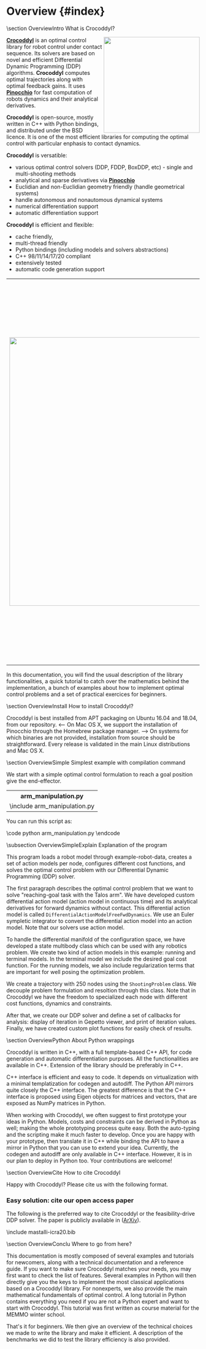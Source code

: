 # Overview {#index}
<!--
///////////////////////////////////////////////////////////////////////////////
// BSD 3-Clause License
//
// Copyright (C) 2018-2020, LAAS-CNRS, University of Edinburgh
// Author: Carlos Mastalli, Rohan Budhiraja, Nicolas Mansard
// Copyright note valid unless otherwise stated in individual files.
// All rights reserved.
///////////////////////////////////////////////////////////////////////////////
-->

\section OverviewIntro What is Crocoddyl?

<img align="right" src="https://i.imgur.com/o2LfbDq.gif" width="250" padding="10"/>

**[Crocoddyl](https://cmastalli.github.io/publications/crocoddyl20icra.html)** is an optimal control library for robot control under contact sequence.
Its solvers are based on novel and efficient Differential Dynamic Programming (DDP) algorithms.
**Crocoddyl** computes optimal trajectories along with optimal feedback gains.
It uses **[Pinocchio](https://github.com/stack-of-tasks/pinocchio)** for fast computation of robots dynamics and their analytical derivatives.

**Crocoddyl** is open-source, mostly written in C++ with Python bindings, and distributed under the BSD licence.
It is one of the most efficient libraries for computing the optimal control with particular enphasis to contact dynamics.

**Crocoddyl** is versatible:

 * various optimal control solvers (DDP, FDDP, BoxDDP, etc) - single and multi-shooting methods
 * analytical and sparse derivatives via **[Pinocchio](https://github.com/stack-of-tasks/pinocchio)**
 * Euclidian and non-Euclidian geometry friendly (handle geometrical systems)
 * handle autonomous and nonautomous dynamical systems
 * numerical differentiation support
 * automatic differentiation support

**Crocoddyl** is efficient and flexible:

 * cache friendly,
 * multi-thread friendly
 * Python bindings (including models and solvers abstractions)
 * C++ 98/11/14/17/20 compliant
 * extensively tested
 * automatic code generation support

<table >
  <tr>
    <td align="left"><img src="https://cmastalli.github.io/assets/img/publications/highly_dynamic_maneuvers.png" width="700"/></td>
    <td align="right"><img src="https://i.imgur.com/RQR2Ovx.gif" width="500"/> <img src="https://i.imgur.com/kTW0ePh.gif" width="500"/></td>
  </tr>
</table>


In this documentation, you will find the usual description of the library functionalities, a quick tutorial to catch over the mathematics behind the implementation, a bunch of examples about how to implement optimal control problems and a set of practical exercices for beginners.


\section OverviewInstall How to install Crocoddyl?

Crocoddyl is best installed from APT packaging on Ubuntu 16.04 and 18.04, from our repository.
<-- On Mac OS X, we support the installation of Pinocchio through the Homebrew package manager. -->
On systems for which binaries are not provided, installation from source should be straightforward.
Every release is validated in the main Linux distributions and Mac OS X.

<!--The full installation procedure can be found on the Github Pages of the project:
http://stack-of-tasks.github.io/pinocchio/download.html.-->

\section OverviewSimple Simplest example with compilation command

We start with a simple optimal control formulation to reach a goal position give the end-effector.

<table class="manual">
  <tr>
    <th>arm_manipulation.py</th>
  </tr>
  <tr>
    <td valign="top">
      \include arm_manipulation.py
    </td>
  </tr>
</table>

You can run this script as:

\code python arm_manipulation.py \endcode

\subsection OverviewSimpleExplain Explanation of the program

This program loads a robot model through example-robot-data, creates a set of action models per node, configures different cost functions, and solves the optimal control problem with our Differential Dynamic Programming (DDP) solver.

The first paragraph describes the optimal control problem that we want to solve "reaching-goal task with the Talos arm".
We have developed custom differential action model (action model in continuous time) and its analytical derivatives for forward dynamics without contact.
This differential action model is called `DifferentialActionModelFreeFwdDynamics`.
We use an Euler sympletic integrator to convert the differential action model into an action model.
Note that our solvers use action model.

To handle the differential manifold of the configuration space, we have developed a state multibody class which can be used with any robotics problem.
We create two kind of action models in this example: running and terminal models.
In the terminal model we include the desired goal cost function.
For the running models, we also include regularization terms that are important for well posing the optimization problem.

We create a trajectory with 250 nodes using the `ShootingProblem` class.
We decouple problem formulation and resoltion through this class.
Note that in Crocoddyl we have the freedom to specialized each node with different cost functions, dynamics and constraints.

After that, we create our DDP solver and define a set of callbacks for analysis: display of iteration in Gepetto viewer, and print of iteration values.
Finally, we have created custom plot functions for easily check of results.


\section OverviewPython About Python wrappings

Crocoddyl is written in C++, with a full template-based C++ API, for code generation and automatic differentiation purposes. All the functionalities are available in C++. Extension of the library should be preferably in C++.

C++ interface is efficient and easy to code. It depends on virtualization with a minimal templatization for codegen and autodiff.
The Python API mirrors quite closely the C++ interface. The greatest difference is that the C++ interface is proposed using Eigen objects for matrices and vectors, that are exposed as NumPy matrices in Python.

When working with Crocoddyl, we often suggest to first prototype your ideas in Python.
Models, costs and constraints can be derived in Python as well; making the whole prototyping process quite easy.
Both the auto-typing and the scripting make it much faster to develop. Once you are happy with your prototype, then translate it in C++ while binding the API to have a mirror in Python that you can use to extend your idea.
Currently, the codegen and autodiff are only available in C++ interface. However, it is in our plan to deploy in Python too. Your contributions are welcome!

\section OverviewCite How to cite Crocoddyl

Happy with Crocoddyl? Please cite us with the following format.

### Easy solution: cite our open access paper
The following is the preferred way to cite Crocoddyl or the feasibility-drive DDP solver.
The paper is publicly available in ([ArXiv](https://arxiv.org/abs/1909.04947 "Carlos Mastalli et al - Crocoddyl paper")).

\include mastalli-icra20.bib


\section OverviewConclu Where to go from here?

This documentation is mostly composed of several examples and tutorials for newcomers, along with a technical documentation and a reference guide. If you want to make sure Crocoddyl matches your needs, you may first want to check the list of features. Several examples in Python will then directly give you the keys to implement the most classical applications based on a Crocoddyl library. For nonexperts, we also provide the main mathematical fundamentals of optimal control. A long tutorial in Python contains everything you need if you are not a Python expert and want to start with Crocoddyl. This tutorial was first written as course material for the MEMMO winter school.

That's it for beginners. We then give an overview of the technical choices we made to write the library and make it efficient. A description of the benchmarks we did to test the library efficiency is also provided.

